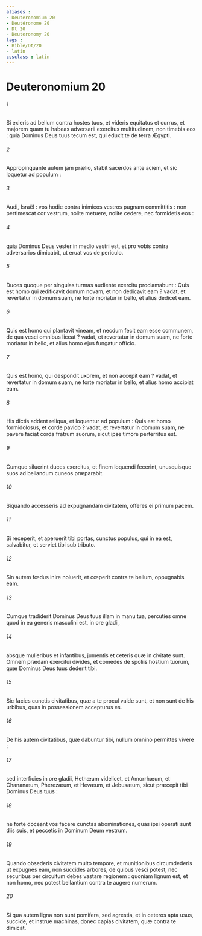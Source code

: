 ```yaml
---
aliases : 
- Deuteronomium 20
- Deutéronome 20
- Dt 20
- Deuteronomy 20
tags : 
- Bible/Dt/20
- latin
cssclass : latin
---
```


# Deuteronomium 20

###### 1
Si exieris ad bellum contra hostes tuos, et videris equitatus et currus, et majorem quam tu habeas adversarii exercitus multitudinem, non timebis eos : quia Dominus Deus tuus tecum est, qui eduxit te de terra Ægypti.
###### 2
Appropinquante autem jam prælio, stabit sacerdos ante aciem, et sic loquetur ad populum :
###### 3
Audi, Israël : vos hodie contra inimicos vestros pugnam committitis : non pertimescat cor vestrum, nolite metuere, nolite cedere, nec formidetis eos :
###### 4
quia Dominus Deus vester in medio vestri est, et pro vobis contra adversarios dimicabit, ut eruat vos de periculo.
###### 5
Duces quoque per singulas turmas audiente exercitu proclamabunt : Quis est homo qui ædificavit domum novam, et non dedicavit eam ? vadat, et revertatur in domum suam, ne forte moriatur in bello, et alius dedicet eam.
###### 6
Quis est homo qui plantavit vineam, et necdum fecit eam esse communem, de qua vesci omnibus liceat ? vadat, et revertatur in domum suam, ne forte moriatur in bello, et alius homo ejus fungatur officio.
###### 7
Quis est homo, qui despondit uxorem, et non accepit eam ? vadat, et revertatur in domum suam, ne forte moriatur in bello, et alius homo accipiat eam.
###### 8
His dictis addent reliqua, et loquentur ad populum : Quis est homo formidolosus, et corde pavido ? vadat, et revertatur in domum suam, ne pavere faciat corda fratrum suorum, sicut ipse timore perterritus est.
###### 9
Cumque siluerint duces exercitus, et finem loquendi fecerint, unusquisque suos ad bellandum cuneos præparabit.
###### 10
Siquando accesseris ad expugnandam civitatem, offeres ei primum pacem.
###### 11
Si receperit, et aperuerit tibi portas, cunctus populus, qui in ea est, salvabitur, et serviet tibi sub tributo.
###### 12
Sin autem fœdus inire noluerit, et cœperit contra te bellum, oppugnabis eam.
###### 13
Cumque tradiderit Dominus Deus tuus illam in manu tua, percuties omne quod in ea generis masculini est, in ore gladii,
###### 14
absque mulieribus et infantibus, jumentis et ceteris quæ in civitate sunt. Omnem prædam exercitui divides, et comedes de spoliis hostium tuorum, quæ Dominus Deus tuus dederit tibi.
###### 15
Sic facies cunctis civitatibus, quæ a te procul valde sunt, et non sunt de his urbibus, quas in possessionem accepturus es.
###### 16
De his autem civitatibus, quæ dabuntur tibi, nullum omnino permittes vivere :
###### 17
sed interficies in ore gladii, Hethæum videlicet, et Amorrhæum, et Chananæum, Pherezæum, et Hevæum, et Jebusæum, sicut præcepit tibi Dominus Deus tuus :
###### 18
ne forte doceant vos facere cunctas abominationes, quas ipsi operati sunt diis suis, et peccetis in Dominum Deum vestrum.
###### 19
Quando obsederis civitatem multo tempore, et munitionibus circumdederis ut expugnes eam, non succides arbores, de quibus vesci potest, nec securibus per circuitum debes vastare regionem : quoniam lignum est, et non homo, nec potest bellantium contra te augere numerum.
###### 20
Si qua autem ligna non sunt pomifera, sed agrestia, et in ceteros apta usus, succide, et instrue machinas, donec capias civitatem, quæ contra te dimicat.
